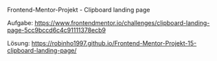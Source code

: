Frontend-Mentor-Projekt - Clipboard landing page

Aufgabe:
https://www.frontendmentor.io/challenges/clipboard-landing-page-5cc9bccd6c4c91111378ecb9

Lösung:
https://robinho1997.github.io/Frontend-Mentor-Projekt-15-clipboard-landing-page/
